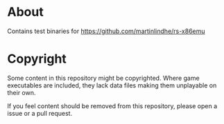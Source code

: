 # About

Contains test binaries for https://github.com/martinlindhe/rs-x86emu


# Copyright

Some content in this repository might be copyrighted.
Where game executables are included, they lack data files making them unplayable on their own.

If you feel content should be removed from this repository, please open a issue or a pull request.
